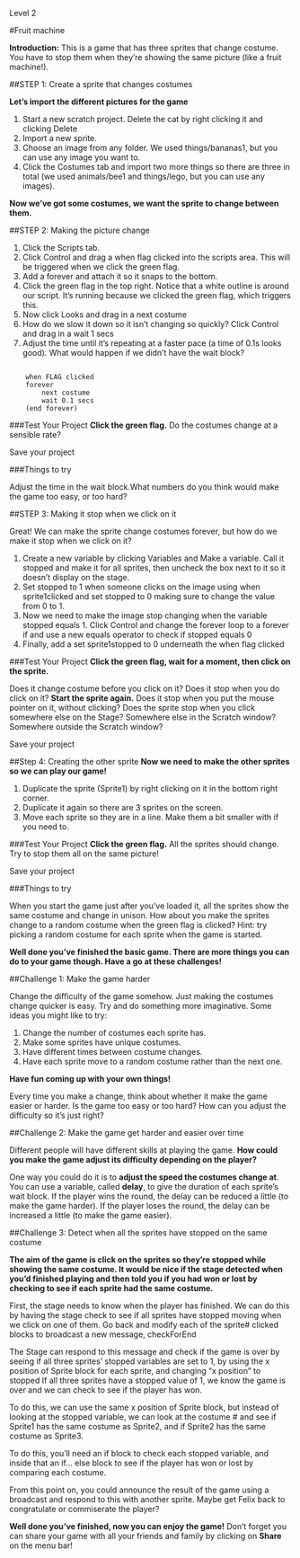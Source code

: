 Level 2

#Fruit machine

__Introduction:__
This is a game that has three sprites that change costume. You have to stop them when they’re showing the same picture (like a fruit machine!).

##STEP 1: Create a sprite that changes costumes

__Let’s import the different pictures for the game__

1. Start a new scratch project. Delete the cat by right clicking it and clicking Delete
2. Import a new sprite.
3. Choose an image from any folder. We used things/bananas1, but you can
use any image you want to.
4. Click the Costumes tab and import two more things so there are three in total
(we used animals/bee1 and things/lego, but you can use any images).

__Now we’ve got some costumes, we want the sprite to change between them.__

##STEP 2: Making the picture change

1. Click the Scripts tab.
2. Click Control and drag a when flag clicked into the scripts area. This will be
triggered when we click the green flag.
3. Add a forever and attach it so it snaps to the bottom.
4. Click the green flag in the top right. Notice that a white outline is around our script. It’s running because we clicked the green flag, which triggers this.
5. Now click Looks and drag in a next costume
6. How do we slow it down so it isn’t changing so quickly? Click Control and drag in a wait 1 secs
7. Adjust the time until it’s repeating at a faster pace (a time of 0.1s looks good). What would happen if we didn’t have the wait block?

```scratch

	when FLAG clicked
	forever		
		next costume
		wait 0.1 secs
	(end forever)
```

###Test Your Project
__Click the green flag.__ 
Do the costumes change at a sensible rate?

Save your project

###Things to try

Adjust the time in the wait block.What numbers do you think would make the game too easy, or too hard?

##STEP 3: Making it stop when we click on it

Great! We can make the sprite change costumes forever, but how do we make it stop when we click on it?

1. Create a new variable by clicking Variables and Make a variable. Call it stopped and make it for all sprites, then uncheck the box next to it so it doesn’t display on the stage.
2. Set stopped to 1 when someone clicks on the image using
when sprite1clicked and set stopped to 0 making sure to change the value from 0 to 1.
3. Now we need to make the image stop changing when the variable stopped equals 1. Click Control and change the forever loop to a forever if and use a new equals operator to check if stopped equals 0
4. Finally, add a set sprite1stopped to 0 underneath the when flag clicked

###Test Your Project
__Click the green flag, wait for a moment, then click on the sprite.__ 

Does it change costume before you click on it? 
Does it stop when you do click on it?
__Start the sprite again.__ Does it stop when you put the mouse pointer on it, without clicking? Does the sprite stop when you click somewhere else on the Stage? Somewhere else in the Scratch window? Somewhere outside the Scratch window?

Save your project

##Step 4: Creating the other sprite
__Now we need to make the other sprites so we can play our game!__

1. Duplicate the sprite (Sprite1) by right clicking on it in the bottom right corner.
2. Duplicate it again so there are 3 sprites on the screen.
3. Move each sprite so they are in a line. Make them a bit smaller with if you need to.

###Test Your Project
__Click the green flag.__ All the sprites should change. Try to stop them all on the same picture!

Save your project

###Things to try

When you start the game just after you’ve loaded it, all the sprites show the same costume and change in unison. How about you make the sprites change to a random costume when the green flag is clicked?
Hint: try picking a random costume for each sprite when the game is started.

__Well done you’ve finished the basic game. There are more things you can do to your game though. Have a go at these challenges!__


##Challenge 1: Make the game harder

Change the difficulty of the game somehow. Just making the costumes change quicker is easy. Try and do something more imaginative. Some ideas you might like to try:

1. Change the number of costumes each sprite has.
2. Make some sprites have unique costumes.
3. Have different times between costume changes.
4. Have each sprite move to a random costume rather than the next one. 

__Have fun coming up with your own things!__

Every time you make a change, think about whether it make the game easier or harder. Is the game too easy or too hard? How can you adjust the difficulty so it’s just right?


##Challenge 2: Make the game get harder and easier over time

Different people will have different skills at playing the game. __How could you make the game adjust its difficulty depending on the player?__

One way you could do it is to __adjust the speed the costumes change at__. You can use a variable, called __delay__, to give the duration of each sprite’s wait block. If the player wins the round, the delay can be reduced a little (to make the game harder). If the player loses the round, the delay can be increased a little (to make the game easier).

##Challenge 3: Detect when all the sprites have stopped on the same costume

__The aim of the game is click on the sprites so they’re stopped while showing the same costume. It would be nice if the stage detected when you’d finished playing and then told you if you had won or lost by checking to see if each sprite had the same costume.__

First, the stage needs to know when the player has finished. We can do this by having the stage check to see if all sprites have stopped moving when we click on one of them. Go back and modify each of the sprite# clicked blocks to broadcast a new message, checkForEnd

The Stage can respond to this message and check if the game is over by seeing if all three sprites’ stopped variables are set to 1, by using the x position of Sprite block for each sprite, and changing “x position” to stopped If all three sprites have a stopped value of 1, we know the game is over and we can check to see if the player has won.

To do this, we can use the same x position of Sprite block, but instead of looking at the stopped variable, we can look at the costume # and see if Sprite1 has the same costume as Sprite2, and if Sprite2 has the same costume as Sprite3.

To do this, you’ll need an if block to check each stopped variable, and inside that an if... else block to see if the player has won or lost by comparing each
costume.

From this point on, you could announce the result of the game using a broadcast and respond to this with another sprite. Maybe get Felix back to congratulate or commiserate the player?


__Well done you’ve finished, now you can enjoy the game!__
Don’t forget you can share your game with all your friends and family by clicking on __Share__ on the menu bar!
